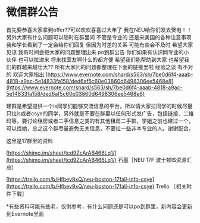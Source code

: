 # 微信群公告

首先要恭喜大家拿到offer??可以欢欢喜喜过大年了 我在NEU给你们发去贺电！！ 另外大家有什么问题可以随时在群里问 不管是专业的 还是来美国的各种注意事项 我和学长看到了一定会给你们回复 但因为时差的关系 可能有些会不及时 希望大家见谅 我有时间会把大家的问题整理出来 po到群公告 你们如果有认识同专业的小伙伴 也可以拉进来 将来找室友啊什么的都方便 希望我们能帮助到大家 也希望我们的群越来越壮大?? 所有大家问的问题都整理在下面的链接里啦 经验之谈 有不对的 欢迎大家指出 [https://www.evernote.com/shard/s563/sh/7be0d6f4-aaab-4818-a9ac-5e14833fa158/ded6af5c60e03860d6498306ee5468e8](https://www.evernote.com/shard/s563/sh/7be0d6f4-aaab-4818-a9ac-5e14833fa158/ded6af5c60e03860d6498306ee5468e8)

建群是希望提供一个is同学们能够交流信息的平台，所以请大家拉同学的时候尽量只拉is或者csye的同学，另外就是不要在群里以任何形式发广告，包括链接、二维码等，要讨论租房或者二手信息之类的有其他租房二手群，学姐之前也建过一个，可以找她，总之这个群尽量避免无关信息，不要拉一些非本专业的人。谢谢配合。

这里是17群里的资料

[https://shimo.im/sheet/tcd9ZcArAB466Lq1/](https://shimo.im/sheet/tcd9ZcArAB466Lq1/) 石墨［NEU 17F 波士顿IS资源汇总］

 [https://trello.com/b/Hfbev9xQ/neu-boston-17fall-info-csye](https://trello.com/b/Hfbev9xQ/neu-boston-17fall-info-csye) Trello ［相关附件下载］ 

\*有些资料可能有些老，仅供参考，有什么问题还是可以po到群里，新内容会更新到Evernote里面

